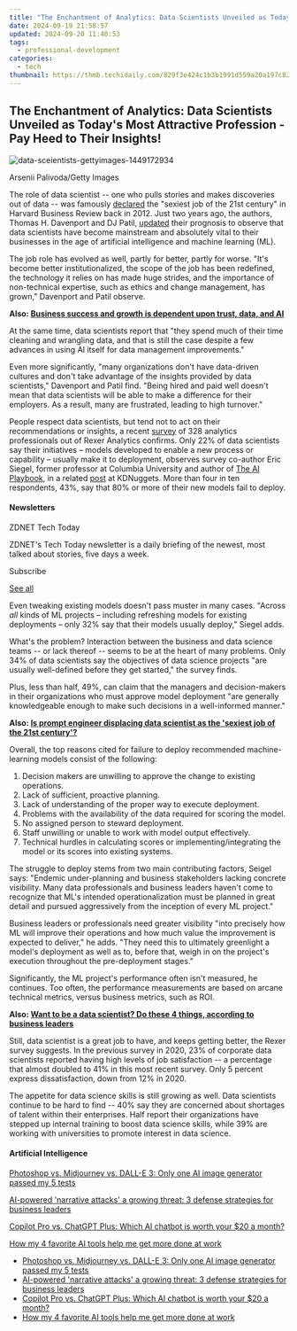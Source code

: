 ```yaml
---
title: "The Enchantment of Analytics: Data Scientists Unveiled as Today's Most Attractive Profession - Pay Heed to Their Insights!"
date: 2024-09-19 21:58:57
updated: 2024-09-20 11:40:53
tags:
  - professional-development
categories:
  - tech
thumbnail: https://thmb.techidaily.com/829f3e424c1b3b1991d559a20a197c8257f098aee3dfffc59a2e2d3ad659a88e.jpg
---
```


## The Enchantment of Analytics: Data Scientists Unveiled as Today's Most Attractive Profession - Pay Heed to Their Insights!

![data-sceientists-gettyimages-1449172934](https://www.zdnet.com/a/img/resize/319d5e46427578a7081b4ef7567fe33568f40d0b/2024/02/28/a19a938b-0f96-49c8-98aa-03566b43740c/data-sceientists-gettyimages-1449172934.jpg?auto=webp&width=1280)

Arsenii Palivoda/Getty Images

The role of data scientist -- one who pulls stories and makes discoveries out of data -- was famously [declared](https://hbr.org/2012/10/data-scientist-the-sexiest-job-of-the-21st-century) the "sexiest job of the 21st century" in Harvard Business Review back in 2012\. Just two years ago, the authors, Thomas H. Davenport and DJ Patil, [updated](https://hbr.org/2022/07/is-data-scientist-still-the-sexiest-job-of-the-21st-century) their prognosis to observe that data scientists have become mainstream and absolutely vital to their businesses in the age of artificial intelligence and machine learning (ML).

The job role has evolved as well, partly for better, partly for worse. "It's become better institutionalized, the scope of the job has been redefined, the technology it relies on has made huge strides, and the importance of non-technical expertise, such as ethics and change management, has grown," Davenport and Patil observe.

**Also: [Business success and growth is dependent upon trust, data, and AI](https://www.zdnet.com/article/business-success-depends-on-trust-ai-data/)**

At the same time, data scientists report that "they spend much of their time cleaning and wrangling data, and that is still the case despite a few advances in using AI itself for data management improvements."

Even more significantly, "many organizations don't have data-driven cultures and don't take advantage of the insights provided by data scientists," Davenport and Patil find. "Being hired and paid well doesn't mean that data scientists will be able to make a difference for their employers. As a result, many are frustrated, leading to high turnover."

People respect data scientists, but tend not to act on their recommendations or insights, a recent [survey](https://www.rexeranalytics.com/data-science-survey) of 328 analytics professionals out of Rexer Analytics confirms. Only 22% of data scientists say their initiatives – models developed to enable a new process or capability – usually make it to deployment, observes survey co-author Eric Siegel, former professor at Columbia University and author of [The AI Playbook](https://buy.geni.us/Proxy.ashx?TSID=368250&GR%5FURL=https%3A%2F%2Fwww.amazon.com%2Fdp%2F0262048906%2Fref%3Dcm%5Fsw%5Fr%5Fas%5Fgl%5Fapi%5Fgl%5Fi%5F4B8QQ1HF8TKTED5VJ8KV%3FlinkCode%3Dml1%26tag%3Dzd-buy-button-20%26ascsubtag%3D%5F%5FCOM%5FCLICK%5FID%5F%5F%7C39bf0356-a78e-499a-ab14-fdf365ae68ef%7Cdtp&dtb=1), in a related [post](https://www.kdnuggets.com/survey-machine-learning-projects-still-routinely-fail-to-deploy) at KDNuggets. More than four in ten respondents, 43%, say that 80% or more of their new models fail to deploy. 

#### Newsletters

ZDNET Tech Today

ZDNET's Tech Today newsletter is a daily briefing of the newest, most talked about stories, five days a week.

 Subscribe

[See all](https://www.zdnet.com/newsletters/)

Even tweaking existing models doesn't pass muster in many cases. "Across _all_ kinds of ML projects – including refreshing models for existing deployments – only 32% say that their models usually deploy," Siegel adds. 

What's the problem? Interaction between the business and data science teams -- or lack thereof -- seems to be at the heart of many problems. Only 34% of data scientists say the objectives of data science projects "are usually well-defined before they get started," the survey finds. 

Plus, less than half, 49%, can claim that the managers and decision-makers in their organizations who must approve model deployment "are generally knowledgeable enough to make such decisions in a well-informed manner." 

**Also: [Is prompt engineer displacing data scientist as the 'sexiest job of the 21st century'?](https://www.zdnet.com/article/is-prompt-engineer-displacing-data-scientist-as-the-sexiest-job-of-the-21st-century/)**

Overall, the top reasons cited for failure to deploy recommended machine-learning models consist of the following:

1. Decision makers are unwilling to approve the change to existing operations.
2. Lack of sufficient, proactive planning.
3. Lack of understanding of the proper way to execute deployment.
4. Problems with the availability of the data required for scoring the model.
5. No assigned person to steward deployment.
6. Staff unwilling or unable to work with model output effectively.
7. Technical hurdles in calculating scores or implementing/integrating the model or its scores into existing systems.

The struggle to deploy stems from two main contributing factors, Seigel says: "Endemic under-planning and business stakeholders lacking concrete visibility. Many data professionals and business leaders haven't come to recognize that ML's intended operationalization must be planned in great detail and pursued aggressively from the inception of every ML project." 

Business leaders or professionals need greater visibility "into precisely how ML will improve their operations and how much value the improvement is expected to deliver," he adds. "They need this to ultimately greenlight a model's deployment as well as to, before that, weigh in on the project's execution throughout the pre-deployment stages."

Significantly, the ML project's performance often isn't measured, he continues. Too often, the performance measurements are based on arcane technical metrics, versus business metrics, such as ROI. 

**Also: [Want to be a data scientist? Do these 4 things, according to business leaders](https://www.zdnet.com/home-and-office/work-life/want-to-be-a-data-scientist-do-these-4-things-according-to-business-leaders/)**

Still, data scientist is a great job to have, and keeps getting better, the Rexer survey suggests. In the previous survey in 2020, 23% of corporate data scientists reported having high levels of job satisfaction -- a percentage that almost doubled to 41% in this most recent survey. Only 5 percent express dissatisfaction, down from 12% in 2020\. 

The appetite for data science skills is still growing as well. Data scientists continue to be hard to find -- 40% say they are concerned about shortages of talent within their enterprises. Half report their organizations have stepped up internal training to boost data science skills, while 39% are working with universities to promote interest in data science.

#### Artificial Intelligence

[Photoshop vs. Midjourney vs. DALL-E 3: Only one AI image generator passed my 5 tests](https://www.zdnet.com/article/is-photoshops-new-text-to-image-as-good-as-midjourney-and-dall-e-we-test-it-and-see/ "Photoshop vs. Midjourney vs. DALL-E 3: Only one AI image generator passed my 5 tests")

[AI-powered 'narrative attacks' a growing threat: 3 defense strategies for business leaders](https://www.zdnet.com/article/ai-powered-narrative-attacks-a-growing-threat-3-defense-strategies-for-business-leaders/ "AI-powered 'narrative attacks' a growing threat: 3 defense strategies for business leaders")

[Copilot Pro vs. ChatGPT Plus: Which AI chatbot is worth your $20 a month?](https://www.zdnet.com/article/copilot-pro-vs-chatgpt-plus-which-is-ai-chatbot-is-worth-your-20-a-month/ "Copilot Pro vs. ChatGPT Plus: Which AI chatbot is worth your $20 a month?")

[How my 4 favorite AI tools help me get more done at work](https://www.zdnet.com/article/how-my-4-favorite-ai-tools-help-me-get-more-done-at-work/ "How my 4 favorite AI tools help me get more done at work")

* [Photoshop vs. Midjourney vs. DALL-E 3: Only one AI image generator passed my 5 tests](https://www.zdnet.com/article/is-photoshops-new-text-to-image-as-good-as-midjourney-and-dall-e-we-test-it-and-see/ "Photoshop vs. Midjourney vs. DALL-E 3: Only one AI image generator passed my 5 tests")
* [AI-powered 'narrative attacks' a growing threat: 3 defense strategies for business leaders](https://www.zdnet.com/article/ai-powered-narrative-attacks-a-growing-threat-3-defense-strategies-for-business-leaders/ "AI-powered 'narrative attacks' a growing threat: 3 defense strategies for business leaders")
* [Copilot Pro vs. ChatGPT Plus: Which AI chatbot is worth your $20 a month?](https://www.zdnet.com/article/copilot-pro-vs-chatgpt-plus-which-is-ai-chatbot-is-worth-your-20-a-month/ "Copilot Pro vs. ChatGPT Plus: Which AI chatbot is worth your $20 a month?")
* [How my 4 favorite AI tools help me get more done at work](https://www.zdnet.com/article/how-my-4-favorite-ai-tools-help-me-get-more-done-at-work/ "How my 4 favorite AI tools help me get more done at work")

<ins class="adsbygoogle"
     style="display:block"
     data-ad-format="autorelaxed"
     data-ad-client="ca-pub-7571918770474297"
     data-ad-slot="1223367746"></ins>



<ins class="adsbygoogle"
     style="display:block"
     data-ad-client="ca-pub-7571918770474297"
     data-ad-slot="8358498916"
     data-ad-format="auto"
     data-full-width-responsive="true"></ins>
